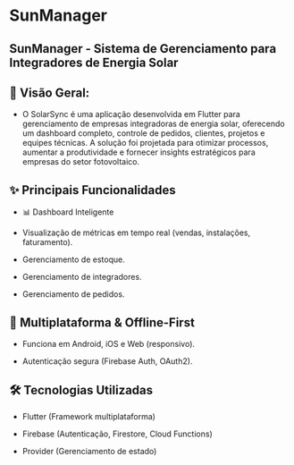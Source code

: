 # SunManager

## SunManager - Sistema de Gerenciamento para Integradores de Energia Solar
## 📌 Visão Geral:

- O SolarSync é uma aplicação desenvolvida em Flutter para gerenciamento de empresas integradoras de energia solar, oferecendo um dashboard completo, controle de pedidos, clientes, projetos e equipes técnicas. A solução foi projetada para otimizar processos, aumentar a produtividade e fornecer insights estratégicos para empresas do setor fotovoltaico.


## ✨ Principais Funcionalidades

- 📊 Dashboard Inteligente

- Visualização de métricas em tempo real (vendas, instalações, faturamento).

- Gerenciamento de estoque.

- Gerenciamento de integradores.

- Gerenciamento de pedidos.

## 📱 Multiplataforma & Offline-First
- Funciona em Android, iOS e Web (responsivo).

- Autenticação segura (Firebase Auth, OAuth2).

## 🛠️ Tecnologias Utilizadas
- Flutter (Framework multiplataforma)

- Firebase (Autenticação, Firestore, Cloud Functions)

- Provider (Gerenciamento de estado)

